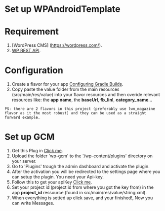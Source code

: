 
# Set up WPAndroidTemplate

# Requirement
 
 1. [WordPress CMS] (https://wordpress.com/).
 2. [WP REST API](http://v2.wp-api.org/).
 
# Configuration
 
 1. Create a flavor for your app [Configuring Gradle Builds](http://developer.android.com/tools/building/configuring-gradle.html).
 2. Copy paste the value folder from the main resources (src/main/res/value) into your flavor resources and then overide relevant resources like: the **app name**, the **baseUrl**, **fb_linl**, **category_name**...
 
 ``` PS: there are 2 flavors in this project (preferably use lwn_magazine flavor as it the most robust) and they can be used as a straight forward example. ```
 
# Set up GCM

 1. Get this Plug in [Click me](http://codecanyon.net/item/wp-google-cloud-messaging/9942568).
 2. Upload the folder 'wp-gcm' to the '/wp-content/plugins' directory on your server.
 3. Go to 'Plugins' trough the admin dashboard and activate the plugin.
 4. After the activation you will be redirected to the settings page where you can setup the plugin. You need your Api-key.
 5. Follow this to get your apiKey  [Click me](https://developers.google.com/cloud-messaging/).
 6. Set your project id (project id from where you got the key from) in the app **project_id** ressource (found in src/main/res/value/string.xml).
 7. When everything is setted up click save, and your finished!, Now you can write Messages.
 
 
 
